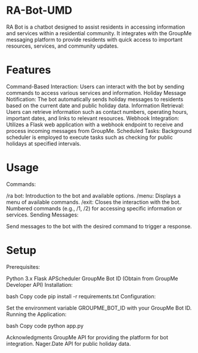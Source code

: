 # RA-Bot-UMD
RA Bot is a chatbot designed to assist residents in accessing information and services within a residential community. It integrates with the GroupMe messaging platform to provide residents with quick access to important resources, services, and community updates.

# Features
Command-Based Interaction: Users can interact with the bot by sending commands to access various services and information.
Holiday Message Notification: The bot automatically sends holiday messages to residents based on the current date and public holiday data.
Information Retrieval: Users can retrieve information such as contact numbers, operating hours, important dates, and links to relevant resources.
Webhook Integration: Utilizes a Flask web application with a webhook endpoint to receive and process incoming messages from GroupMe.
Scheduled Tasks: Background scheduler is employed to execute tasks such as checking for public holidays at specified intervals.
# Usage
Commands:

/ra bot: Introduction to the bot and available options.
/menu: Displays a menu of available commands.
/exit: Closes the interaction with the bot.
Numbered commands (e.g., /1, /2) for accessing specific information or services.
Sending Messages:

Send messages to the bot with the desired command to trigger a response.
# Setup
Prerequisites:

Python 3.x
Flask
APScheduler
GroupMe Bot ID (Obtain from GroupMe Developer API)
Installation:

bash
Copy code
pip install -r requirements.txt
Configuration:

Set the environment variable GROUPME_BOT_ID with your GroupMe Bot ID.
Running the Application:

bash
Copy code
python app.py

Acknowledgments
GroupMe API for providing the platform for bot integration.
Nager.Date API for public holiday data.
